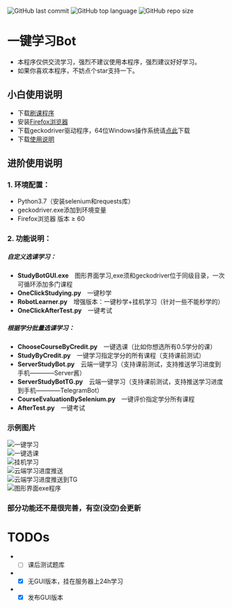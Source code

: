 ![GitHub last commit](https://img.shields.io/github/last-commit/Idealisten/OneClickToLearnFotonUniversityOnlineStudyPlatform)
![GitHub top language](https://img.shields.io/github/languages/top/Idealisten/OneClickToLearnFotonUniversityOnlineStudyPlatform)
![GitHub repo size](https://img.shields.io/github/repo-size/Idealisten/OneClickToLearnFotonUniversityOnlineStudyPlatform)
# 一键学习Bot
* 本程序仅供交流学习，强烈不建议使用本程序，强烈建议好好学习。<br>
* 如果你喜欢本程序，不妨点个star支持一下。<br>
## 小白使用说明<br>
* 下载[刷课程序](https://github.com/Idealisten/OneClickToLearnFotonUniversityOnlineStudyPlatform/releases/download/0.41/StudyBotGUI.exe)
* 安装[Firefox浏览器](https://cdn.stubdownloader.services.mozilla.com/builds/firefox-stub/zh-CN/win/0244b03ff75452eec43ebfcabbe3fa2feda8105e3c426bd77b3d801cf01c05c7/Firefox%20Installer.exe)
* 下载geckodriver驱动程序，64位Windows操作系统请[点此](https://github.com/mozilla/geckodriver/releases/download/v0.29.1/geckodriver-v0.29.1-win64.zip)下载
* 下载[使用说明](https://github.com/Idealisten/OneClickToLearnFotonUniversityOnlineStudyPlatform/raw/master/%E4%BD%BF%E7%94%A8%E8%AF%B4%E6%98%8E.docx)
## 进阶使用说明<br>
### 1.  环境配置：<br>
* Python3.7（安装selenium和requests库）<br>
* geckodriver.exe添加到环境变量<br>
* Firefox浏览器 版本 ≥ 60<br>
### 2. 功能说明：<br>
##### 自定义选课学习：
* **StudyBotGUI.exe**&emsp;图形界面学习,exe须和geckodriver位于同级目录，一次可循环添加多门课程<br>
* **OneClickStudying.py**&emsp;一键秒学<br>
* **RobotLearner.py**&emsp;增强版本：一键秒学+挂机学习（针对一些不能秒学的）<br>
* **OneClickAfterTest.py**&emsp;一键考试<br>
##### 根据学分批量选课学习：
* **ChooseCourseByCredit.py**&emsp;一键选课（比如你想选所有0.5学分的课）<br>
* **StudyByCredit.py**&emsp;一键学习指定学分的所有课程（支持课前测试）<br>
* **ServerStudyBot.py**&emsp;云端一键学习（支持课前测试，支持推送学习进度到手机————Server酱）<br>
* **ServerStudyBotTG.py**&emsp;云端一键学习（支持课前测试，支持推送学习进度到手机————TelegramBot）<br>
* **CourseEvaluationBySelenium.py**&emsp;一键评价指定学分所有课程<br>
* **AfterTest.py**&emsp;一键考试<br>
### 示例图片
![一键学习](https://github.com/Idealisten/OneClickToLearnFotonUniversityOnlineStudyPlatform/blob/master/Images/%E4%B8%80%E9%94%AE%E5%AD%A6%E4%B9%A0.JPG)<br>
![一键选课](https://github.com/Idealisten/OneClickToLearnFotonUniversityOnlineStudyPlatform/blob/master/Images/%E4%B8%80%E9%94%AE%E9%80%89%E8%AF%BE.JPG)<br>
![挂机学习](https://github.com/Idealisten/OneClickToLearnFotonUniversityOnlineStudyPlatform/blob/master/Images/%E6%8C%82%E6%9C%BA%E5%AD%A6%E4%B9%A0.JPG)<br>
![云端学习进度推送](https://github.com/Idealisten/OneClickToLearnFotonUniversityOnlineStudyPlatform/blob/master/Images/%E4%BA%91%E7%AB%AF%E5%AD%A6%E4%B9%A0%E6%8E%A8%E9%80%81.jpg)<br>
![云端学习进度推送到TG](https://github.com/Idealisten/OneClickToLearnFotonUniversityOnlineStudyPlatform/blob/master/Images/%E6%8E%A8%E9%80%81TG.jpg)<br>
![图形界面exe程序](https://github.com/Idealisten/OneClickToLearnFotonUniversityOnlineStudyPlatform/blob/master/Images/GUI.jpg)<br>
### 部分功能还不是很完善，有空(没空)会更新
# TODOs
* - [ ] 课后测试题库
* - [x] 无GUI版本，挂在服务器上24h学习
* - [x] 发布GUI版本
